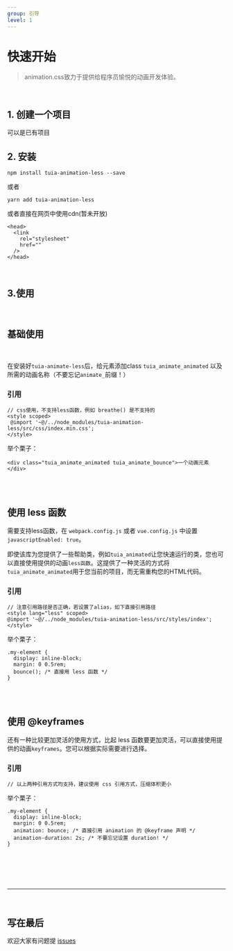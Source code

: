 ```yaml
---
group: 引导
level: 1
---
```


# 快速开始
>animation.css致力于提供给程序员愉悦的动画开发体验。

<br />

## 1. 创建一个项目
可以是已有项目

## 2. 安装

```
npm install tuia-animation-less --save
```
或者
```
yarn add tuia-animation-less
```
或者直接在网页中使用cdn(暂未开放)
```
<head>
  <link
    rel="stylesheet"
    href=""
  />
</head>
```
<br />

## 3.使用

<br />

## 基础使用
<br />

在安装好`tuia-animate-less`后，给元素添加class `tuia_animate_animated` 以及所需的动画名称（不要忘记`animate_`前缀！）
### 引用
```
// css使用，不支持less函数，例如 breathe() 是不支持的
<style scoped>
 @import '~@/../node_modules/tuia-animation-less/src/css/index.min.css';
</style>

```
举个栗子：
```
<div class="tuia_animate_animated tuia_animate_bounce">一个动画元素</div>
```
<br />
<br />

## 使用 less 函数
需要支持less函数，在 `webpack.config.js` 或者 `vue.config.js` 中设置 `javascriptEnabled: true`。

即使该库为您提供了一些帮助类，例如`tuia_animated`让您快速运行的类，您也可以直接使用提供的动画`less函数`。这提供了一种灵活的方式将`tuia_animate_animated`用于您当前的项目，而无需重构您的HTML代码。

### 引用
```
// 注意引用路径是否正确，若设置了alias，如下直接引用路径
<style lang="less" scoped>
@import '~@/../node_modules/tuia-animation-less/src/styles/index';
</style>
```

举个栗子：
```
.my-element {
  display: inline-block;
  margin: 0 0.5rem;
  bounce(); /* 直接用 less 函数 */
}
```

<br />
<br />

## 使用 @keyframes
还有一种比较更加灵活的使用方式，比起 less 函数要更加灵活，可以直接使用提供的动画`keyframes`。您可以根据实际需要进行选择。
### 引用
```
// 以上两种引用方式均支持，建议使用 css 引用方式，压缩体积更小
```
举个栗子：
```
.my-element {
  display: inline-block;
  margin: 0 0.5rem;
  animation: bounce; /* 直接引用 animation 的 @keyframe 声明 */
  animation-duration: 2s; /* 不要忘记设置 duration! */
}
```

<br />
<br />
<br />
<br />

***
<br />

## 写在最后
欢迎大家有问题提 [issues](https://github.com/tuia-fed/tuia-animation-less/issues)